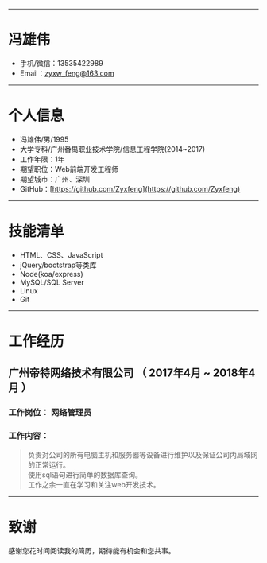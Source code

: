 -----------------------
# 冯雄伟
+ 手机/微信：13535422989
+ Email：zyxw_feng@163.com
----------------------
# 个人信息
+ 冯雄伟/男/1995
+ 大学专科/广州番禺职业技术学院/信息工程学院(2014~2017)
+ 工作年限：1年
+ 期望职位：Web前端开发工程师
+ 期望城市：广州、深圳
+ GitHub：[https://github.com/Zyxfeng](https://github.com/Zyxfeng)

-----------------------------

# 技能清单
+ HTML、CSS、JavaScript
+ jQuery/bootstrap等类库
+ Node(koa/express)
+ MySQL/SQL Server
+ Linux
+ Git

------------------------------
# 工作经历
## 广州帝特网络技术有限公司 （ 2017年4月 ~ 2018年4月 ）
### 工作岗位： 网络管理员
### 工作内容：
>负责对公司的所有电脑主机和服务器等设备进行维护以及保证公司内局域网的正常运行。  
>使用sql语句进行简单的数据库查询。  
>工作之余一直在学习和关注web开发技术。

------------------------------

# 致谢
感谢您花时间阅读我的简历，期待能有机会和您共事。